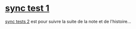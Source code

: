 # [sync test 1](sync%20test%201.md)

[sync tests 2](../../Folder02/sync%20tests%202.md) est pour suivre la suite de la note et de l'histoire...

